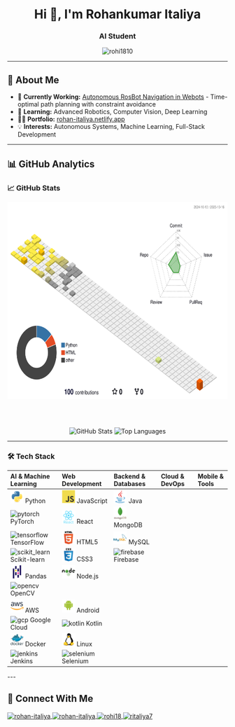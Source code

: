 <h1 align="center">Hi 👋, I'm Rohankumar Italiya</h1>
<h3 align="center">AI Student</h3>

<p align="center">
  <img src="https://komarev.com/ghpvc/?username=rohi1810&label=Profile%20views&color=0e75b6&style=flat" alt="rohi1810" />
</p>

---

## 🚀 About Me

- 🔭 **Currently Working:** [Autonomous RosBot Navigation in Webots](https://github.com/rohi1810/ROSbotWebots) - Time-optimal path planning with constraint avoidance
- 🌱 **Learning:** Advanced Robotics, Computer Vision, Deep Learning
- 👨‍💻 **Portfolio:** [rohan-italiya.netlify.app](https://rohan-italiya.netlify.app/)
- 💡 **Interests:** Autonomous Systems, Machine Learning, Full-Stack Development

---

## 📊 GitHub Analytics

### 📈 GitHub Stats
<div align="center">
  <!-- Top: 3D Chart -->
  <img src="./profile-3d-contrib/profile-season-animate.svg" width="700" height="450" alt="3D Contribution Chart">
  
  <br><br>
  
  <!-- Bottom: Stats side by side -->
  <img height="160em" src="https://github-readme-stats.vercel.app/api?username=rohi1810&show_icons=true&theme=radical&include_all_commits=true&count_private=true&hide_border=true" alt="GitHub Stats" />
  <img height="160em" src="https://github-readme-stats.vercel.app/api/top-langs/?username=rohi1810&layout=compact&theme=radical&langs_count=8&hide_border=true" alt="Top Languages" />
</div>






---
### 🛠️ Tech Stack

<div align="center">
  
| AI & Machine Learning | Web Development | Backend & Databases | Cloud & DevOps | Mobile & Tools | 
| :--- | :--- | :--- | :--- | :--- |
| <img src="https://raw.githubusercontent.com/devicons/devicon/master/icons/python/python-original.svg" alt="python" width="30" height="30"/> Python | <img src="https://raw.githubusercontent.com/devicons/devicon/master/icons/javascript/javascript-original.svg" alt="javascript" width="30" height="30"/> JavaScript | <img src="https://raw.githubusercontent.com/devicons/devicon/master/icons/java/java-original.svg" alt="java" width="30" height="30"/> Java |
| <img src="https://www.vectorlogo.zone/logos/pytorch/pytorch-icon.svg" alt="pytorch" width="30" height="30"/> PyTorch | <img src="https://raw.githubusercontent.com/devicons/devicon/master/icons/react/react-original-wordmark.svg" alt="react" width="30" height="30"/> React | <img src="https://raw.githubusercontent.com/devicons/devicon/master/icons/mongodb/mongodb-original-wordmark.svg" alt="mongodb" width="30" height="30"/> MongoDB |
| <img src="https://www.vectorlogo.zone/logos/tensorflow/tensorflow-icon.svg" alt="tensorflow" width="30" height="30"/> TensorFlow | <img src="https://raw.githubusercontent.com/devicons/devicon/master/icons/html5/html5-original-wordmark.svg" alt="html5" width="30" height="30"/> HTML5 | <img src="https://raw.githubusercontent.com/devicons/devicon/master/icons/mysql/mysql-original-wordmark.svg" alt="mysql" width="30" height="30"/> MySQL |
| <img src="https://upload.wikimedia.org/wikipedia/commons/0/05/Scikit_learn_logo_small.svg" alt="scikit_learn" width="30" height="30"/> Scikit-learn | <img src="https://raw.githubusercontent.com/devicons/devicon/master/icons/css3/css3-original-wordmark.svg" alt="css3" width="30" height="30"/> CSS3 | <img src="https://www.vectorlogo.zone/logos/firebase/firebase-icon.svg" alt="firebase" width="30" height="30"/> Firebase |
| <img src="https://raw.githubusercontent.com/devicons/devicon/2ae2a900d2f041da66e950e4d48052658d850630/icons/pandas/pandas-original.svg" alt="pandas" width="30" height="30"/> Pandas | <img src="https://raw.githubusercontent.com/devicons/devicon/master/icons/nodejs/nodejs-original-wordmark.svg" alt="nodejs" width="30" height="30"/> Node.js |  |
| <img src="https://www.vectorlogo.zone/logos/opencv/opencv-icon.svg" alt="opencv" width="30" height="30"/> OpenCV |  |  |
| <img src="https://raw.githubusercontent.com/devicons/devicon/master/icons/amazonwebservices/amazonwebservices-original-wordmark.svg" alt="aws" width="30" height="30"/> AWS | <img src="https://raw.githubusercontent.com/devicons/devicon/master/icons/android/android-original-wordmark.svg" alt="android" width="30" height="30"/> Android |
| <img src="https://www.vectorlogo.zone/logos/google_cloud/google_cloud-icon.svg" alt="gcp" width="30" height="30"/> Google Cloud | <img src="https://www.vectorlogo.zone/logos/kotlinlang/kotlinlang-icon.svg" alt="kotlin" width="30" height="30"/> Kotlin |
| <img src="https://raw.githubusercontent.com/devicons/devicon/master/icons/docker/docker-original-wordmark.svg" alt="docker" width="30" height="30"/> Docker | <img src="https://raw.githubusercontent.com/devicons/devicon/master/icons/linux/linux-original.svg" alt="linux" width="30" height="30"/> Linux |
| <img src="https://www.vectorlogo.zone/logos/jenkins/jenkins-icon.svg" alt="jenkins" width="30" height="30"/> Jenkins | <img src="https://raw.githubusercontent.com/detain/svg-logos/780f25886640cef088af994181646db2f6b1a3f8/svg/selenium-logo.svg" alt="selenium" width="30" height="30"/> Selenium |


</div>
---

## 🤝 Connect With Me

<p align="left">
  <a href="https://linkedin.com/in/rohan-italiya" target="blank">
    <img align="center" src="https://raw.githubusercontent.com/rahuldkjain/github-profile-readme-generator/master/src/images/icons/Social/linked-in-alt.svg" alt="rohan-italiya" height="30" width="40" />
  </a>
  <a href="https://stackoverflow.com/users/rohan-italiya" target="blank">
    <img align="center" src="https://raw.githubusercontent.com/rahuldkjain/github-profile-readme-generator/master/src/images/icons/Social/stack-overflow.svg" alt="rohan-italiya" height="30" width="40" />
  </a>
  <a href="https://kaggle.com/rohi18" target="blank">
    <img align="center" src="https://raw.githubusercontent.com/rahuldkjain/github-profile-readme-generator/master/src/images/icons/Social/kaggle.svg" alt="rohi18" height="30" width="40" />
  </a>
  <a href="https://www.hackerrank.com/ritaliya7" target="blank">
    <img align="center" src="https://raw.githubusercontent.com/rahuldkjain/github-profile-readme-generator/master/src/images/icons/Social/hackerrank.svg" alt="ritaliya7" height="30" width="40" />
  </a>
</p>

